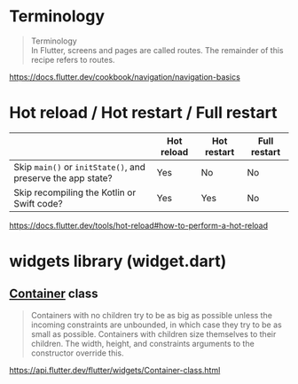 # Terminology
> Terminology<br>
> In Flutter, screens and pages are called routes. The remainder of this recipe refers to routes.

https://docs.flutter.dev/cookbook/navigation/navigation-basics

# Hot reload / Hot restart / Full restart
&nbsp;|Hot reload|Hot restart|Full restart
--|--|--|--
Skip `main()` or `initState()`, and preserve the app state?|Yes|No|No
Skip recompiling the Kotlin or Swift code?|Yes|Yes|No

https://docs.flutter.dev/tools/hot-reload#how-to-perform-a-hot-reload

# widgets library (widget.dart)
## [Container](https://api.flutter.dev/flutter/widgets/Container-class.html) class
> Containers with no children try to be as big as possible unless the incoming constraints are unbounded, in which case they try to be as small as possible. Containers with children size themselves to their children. The width, height, and constraints arguments to the constructor override this.

https://api.flutter.dev/flutter/widgets/Container-class.html
